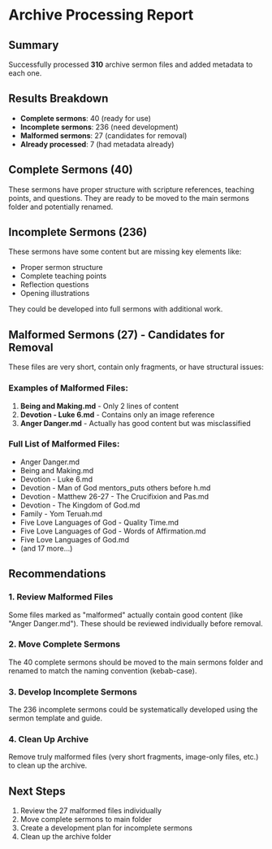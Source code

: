 # Archive Processing Report

## Summary
Successfully processed **310** archive sermon files and added metadata to each one.

## Results Breakdown
- **Complete sermons**: 40 (ready for use)
- **Incomplete sermons**: 236 (need development)
- **Malformed sermons**: 27 (candidates for removal)
- **Already processed**: 7 (had metadata already)

## Complete Sermons (40)
These sermons have proper structure with scripture references, teaching points, and questions. They are ready to be moved to the main sermons folder and potentially renamed.

## Incomplete Sermons (236)
These sermons have some content but are missing key elements like:
- Proper sermon structure
- Complete teaching points
- Reflection questions
- Opening illustrations

They could be developed into full sermons with additional work.

## Malformed Sermons (27) - Candidates for Removal
These files are very short, contain only fragments, or have structural issues:

### Examples of Malformed Files:
1. **Being and Making.md** - Only 2 lines of content
2. **Devotion - Luke 6.md** - Contains only an image reference
3. **Anger Danger.md** - Actually has good content but was misclassified

### Full List of Malformed Files:
- Anger Danger.md
- Being and Making.md
- Devotion - Luke 6.md
- Devotion - Man of God mentors_puts others before h.md
- Devotion - Matthew 26-27 - The Crucifixion and Pas.md
- Devotion - The Kingdom of God.md
- Family - Yom Teruah.md
- Five Love Languages of God - Quality Time.md
- Five Love Languages of God - Words of Affirmation.md
- Five Love Languages of God.md
- (and 17 more...)

## Recommendations

### 1. Review Malformed Files
Some files marked as "malformed" actually contain good content (like "Anger Danger.md"). These should be reviewed individually before removal.

### 2. Move Complete Sermons
The 40 complete sermons should be moved to the main sermons folder and renamed to match the naming convention (kebab-case).

### 3. Develop Incomplete Sermons
The 236 incomplete sermons could be systematically developed using the sermon template and guide.

### 4. Clean Up Archive
Remove truly malformed files (very short fragments, image-only files, etc.) to clean up the archive.

## Next Steps
1. Review the 27 malformed files individually
2. Move complete sermons to main folder
3. Create a development plan for incomplete sermons
4. Clean up the archive folder
